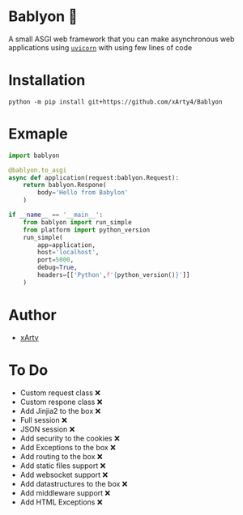 # Bablyon 🐍
A small ASGI web framework that you can make asynchronous web applications using [`uvicorn`](https://github.com/encode/uvicorn) with using few lines of code

# Installation 
 `python -m pip install git+https://github.com/xArty4/Bablyon`

# Exmaple 
```py
import bablyon

@bablyon.to_asgi
async def application(request:bablyon.Request):
    return bablyon.Respone(
        body='Hello from Babylon'
    )

if __name__ == '__main__':
    from bablyon import run_simple
    from platform import python_version
    run_simple(
        app=application,
        host='localhost',
        port=5000,
        debug=True,
        headers=[['Python',f'{python_version()}']]
    )
```
# Author
- [xArty](https://github.com/xArty4)

# To Do
- Custom request class ❌
- Custom respone class ❌
- Add Jinjia2 to the box ❌
- Full session ❌
- JSON session ❌
- Add security to the cookies ❌
- Add Exceptions to the box ❌
- Add routing to the box ❌
- Add static files support ❌
- Add websocket support ❌
- Add datastructures to the box ❌
- Add middleware support ❌
- Add HTML Exceptions ❌